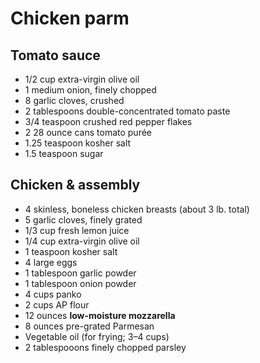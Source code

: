 # Chicken parm

## Tomato sauce

- 1/2 cup extra-virgin olive oil
- 1 medium onion, finely chopped
- 8 garlic cloves, crushed
- 2 tablespoons double-concentrated tomato paste
- 3/4 teaspoon crushed red pepper flakes
- 2 28 ounce cans tomato purée
- 1.25 teaspoon kosher salt
- 1.5 teaspoon sugar

## Chicken & assembly

- 4 skinless, boneless chicken breasts (about 3 lb. total)
- 5 garlic cloves, finely grated
- 1/3 cup fresh lemon juice
- 1/4 cup extra-virgin olive oil
- 1 teaspoon kosher salt
- 4 large eggs
- 1 tablespoon garlic powder
- 1 tablespoon onion powder
- 4 cups panko
- 2 cups AP flour
- 12 ounces **low-moisture mozzarella**
- 8 ounces pre-grated Parmesan
- Vegetable oil (for frying; 3–4 cups)
- 2 tablespooons finely chopped parsley
